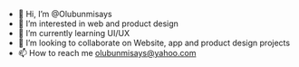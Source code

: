 - 👋 Hi, I’m @Olubunmisays
- 👀 I’m interested in web and product design
- 🌱 I’m currently learning UI/UX
- 💞️ I’m looking to collaborate on Website, app and product design projects
- 📫 How to reach me olubunmisays@yahoo.com

<!---
Olubunmisays/Olubunmisays is a ✨ special ✨ repository because its `README.md` (this file) appears on your GitHub profile.
You can click the Preview link to take a look at your changes.
--->
